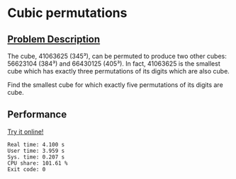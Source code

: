 # Cubic permutations

## [Problem Description](https://projecteuler.net/problem=62)

The cube, 41063625 (345³), can be permuted to produce two other cubes: 56623104 (384³) and 66430125 (405³). In fact, 41063625 is the smallest cube which has exactly three permutations of its digits which are also cube.

Find the smallest cube for which exactly five permutations of its digits are cube.

## Performance

[Try it online!](https://tio.run/##hVRhb9MwEP3eX3EUUSUspE2bRmhiiC8gTQKBBN8QitzkslhL7Mh22lRjv4p/wB8rZydpN8aGFCnx@d57d8/nYMU7rg6H58/mrVbzDRdzFFtAF57kWNQybyuEL0puKqwXyRJyOQF418dzmcF0OqXAtxIhazcYQBwtklWyXIO3ite/f/kBZEzABqFBVbcGczASGkX4DMHsJEhTonJgfQ7rJFmuokVM6NcxoYGJHJIkXi0iSxkvLGUIlwIKlpmAlI96XAMxga5ZVaE2jhF2Jc9KKJkG7AhQ7SlH4VgMM1wKDbIAbjTk/Mq@eghTCKzS0tGEExL6wKmUhwqFVANkVCj49kkBS92zgnOPXuR0A1LlqNIKjUGlPdHWG1R@7zdAv3SfP99S/wavUIU9o@eP8feUFmqpjAuhyI/kWYnZdXqnqjSTrTBeF0DNGp9aQAEdvIF1QJLncHOeSWHc5u3/ONKBZESWrBqRI5T80qkpmUitO3c5tC2BZdmx02vcw8VfZnR9hwJ3KdHS9ifWhG2TM4MeYQMLCuB79yOAmTeL4OzMLnx/4mA16x5WDRdu70g6rMhEy71lVYujsSdrKc@buS/HMY8eJnTeoPqYW/@sJhjLuH9uoGVFwzQ489UoZHXIyRLb@DJa9@2eRf5xAoYcVyhtvXSPf39AFNrLl9LUVui9uLkllifOZ768j7b1b/ZeYcfl1RDrO0P6RdjTJD3bwxHm4tEjQ@pCH7k2YcGVPg2uM@Hyc9i0dGVO/5/QOXI4/AE)

```
Real time: 4.100 s
User time: 3.959 s
Sys. time: 0.207 s
CPU share: 101.61 %
Exit code: 0
```
